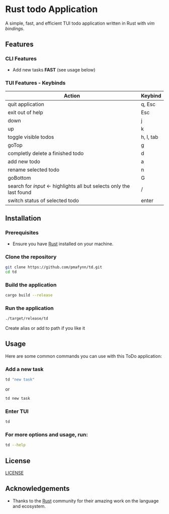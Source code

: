 # Rust todo Application

<!--![Build Status](https://img.shields.io/github/workflow/status/yourusername/yourprojectname/CI)-->
<!-- ![License](https://img.shields.io/github/license/yourusername/yourprojectname)-->
<!--![Version](https://img.shields.io/github/v/release/yourusername/yourprojectname)-->

A simple, fast, and efficient TUI todo application written in Rust with *vim bindings*.

## Features

### CLI Features

- Add new tasks **FAST** (see usage below)

### TUI Features - Keybinds

| Action                                                                      | Keybind    |
|-----------------------------------------------------------------------------|------------|
| quit application                                                            | q, Esc     |
| exit out of help                                                            | Esc        |
| down                                                                        | j          |
| up                                                                          | k          |
| toggle visible todos                                                        | h, l, tab  |
| goTop                                                                       | g          |
| completly delete a finished todo                                            | d          |
| add new todo                                                                | a          |
| rename selected todo                                                        | n          |
| goBottom                                                                    | G          |
| search for *input* <- highlights all but selects only the last found        | /          |
| switch status of selected todo                                              | enter      |

## Installation

### Prerequisites

- Ensure you have [Rust](https://www.rust-lang.org/tools/install) installed on your machine.

### Clone the repository

```sh
git clone https://github.com/pmafynn/td.git
cd td
```

### Build the application

```sh
cargo build --release
```

### Run the application

```sh
./target/release/td
```

Create alias or add to path if you like it

## Usage

Here are some common commands you can use with this ToDo application:

### Add a new task

```sh
td "new task"
```
or 
```sh
td new task
```
### Enter TUI

```sh
td
```

### For more options and usage, run:

```sh
td --help
```

## License

[LICENSE](LICENSE.md)

## Acknowledgements

- Thanks to the [Rust](https://www.rust-lang.org/) community for their amazing work on the language and ecosystem.
